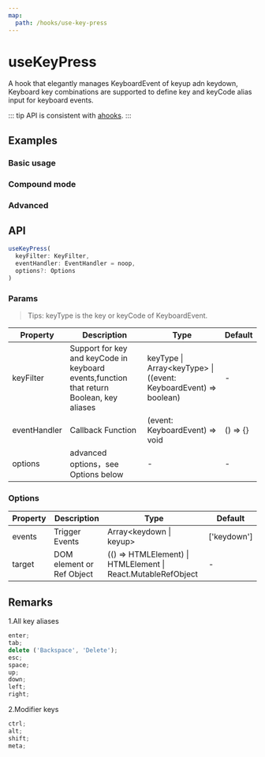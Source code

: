 ```yaml
---
map:
  path: /hooks/use-key-press
---
```


# useKeyPress

A hook that elegantly manages KeyboardEvent of keyup adn keydown, Keyboard key combinations are supported to define key and keyCode alias input for keyboard events.

::: tip
API is consistent with [ahooks](https://ahooks.js.org/zh-CN/hooks/dom/use-key-press).
:::

## Examples

### Basic usage

<demo src="./demo/demo1.vue"
  language="vue"
  title="Basic usage"
  desc="Support using key aliases. Please refer to the document below.">
</demo>

### Compound mode

<demo src="./demo/demo2.vue"
  language="vue"
  title="Compound mode"
  desc="Support for receiving a set of input keys or passing parameters as a combination of keys. Attention：Key combination only supports the use of modified key + key alias + key in keyboard events.">
</demo>

### Advanced

<demo src="./demo/demo3.vue"
  language="vue"
  title="Advanced"
  desc="Supports receiving a Boolean callback function to handle preprocessing operations.">
</demo>

## API

```javascript
useKeyPress(
  keyFilter: KeyFilter,
  eventHandler: EventHandler = noop,
  options?: Options
)
```

### Params

> Tips: keyType is the key or keyCode of KeyboardEvent.

| Property     | Description                                                                              | Type                                                              | Default  |
| ------------ | ---------------------------------------------------------------------------------------- | ----------------------------------------------------------------- | -------- |
| keyFilter    | Support for key and keyCode in keyboard events,function that return Boolean, key aliases | keyType \| Array<keyType\> \| ((event: KeyboardEvent) => boolean) | -        |
| eventHandler | Callback Function                                                                        | (event: KeyboardEvent) => void                                    | () => {} |
| options      | advanced options，see Options below                                                      | -                                                                 | -        |  |

### Options

| Property | Description               | Type                                                         | Default     |
| -------- | ------------------------- | ------------------------------------------------------------ | ----------- |
| events   | Trigger Events            | Array<keydown \| keyup\>                                     | ['keydown'] |
| target   | DOM element or Ref Object | (() => HTMLElement) \| HTMLElement \| React.MutableRefObject | -           |

## Remarks

1.All key aliases

```javascript
enter;
tab;
delete ('Backspace', 'Delete');
esc;
space;
up;
down;
left;
right;
```

2.Modifier keys

```javascript
ctrl;
alt;
shift;
meta;
```
